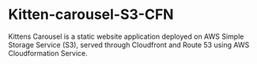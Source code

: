 # Kitten-carousel-S3-CFN
Kittens Carousel is a static website application deployed on AWS Simple Storage Service (S3), served through Cloudfront and Route 53 using AWS Cloudformation Service.
